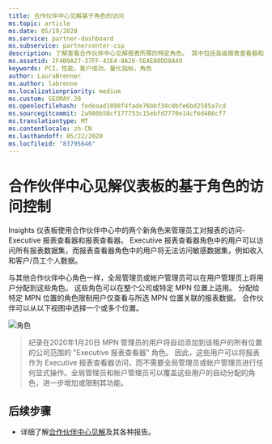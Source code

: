 ```yaml
---
title: 合作伙伴中心见解基于角色的访问
ms.topic: article
ms.date: 05/19/2020
ms.service: partner-dashboard
ms.subservice: partnercenter-csp
description: 了解查看合作伙伴中心见解报表所需的特定角色。 其中包括高级报表查看器和报表查看器的角色。
ms.assetid: 2F4B9A27-37FF-41E4-8A26-5EAE88DD8A49
keywords: PCI，性能，客户成功，量化指标，角色
author: LauraBrenner
ms.author: labrenne
ms.localizationpriority: medium
ms.custom: SEOMAY.20
ms.openlocfilehash: fedeaad1898f4fade76bbf34c0bfe6bd2585a7cd
ms.sourcegitcommit: 2a980b50cf177753c15ebfd7770e14cf6d486cf7
ms.translationtype: MT
ms.contentlocale: zh-CN
ms.lasthandoff: 05/22/2020
ms.locfileid: "83795646"
---
```

# <a name="role-based-access-control-to-the-partner-center-insights-dashboard"></a>合作伙伴中心见解仪表板的基于角色的访问控制

Insights 仪表板使用合作伙伴中心中的两个新角色来管理员工对报表的访问-Executive 报表查看器和报表查看器。  Executive 报表查看器角色中的用户可以访问所有报表数据集，而报表查看器角色中的用户将无法访问敏感数据集，例如收入和客户/员工个人数据。  

与其他合作伙伴中心角色一样，全局管理员或帐户管理员可以在用户管理页上将用户分配到这些角色。 这些角色可以在整个公司或特定 MPN 位置上适用。 分配给特定 MPN 位置的角色限制用户仅查看与所选 MPN 位置关联的报表数据。 合作伙伴可以从以下视图中选择一个或多个位置。

![角色](images/pci/roles.png)

>纪录在2020年1月20日 MPN 管理员的用户将自动添加到该租户的所有位置的公司范围的 "Executive 报表查看器" 角色。 因此，这些用户可以将报表作为 Executive 报表查看器访问，而不需要全局管理员或帐户管理员进行任何显式操作。全局管理员和帐户管理员可以覆盖这些用户的自动分配的角色，进一步增加或限制其功能。

## <a name="next-steps"></a>后续步骤

- 详细了解[合作伙伴中心见解](partner-center-insights.md)及其各种报告。
